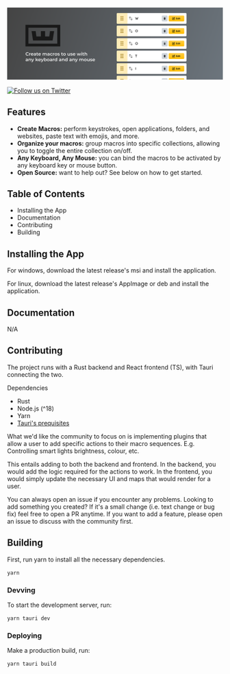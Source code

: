 <p align="center">
  <img alt="Wooting Macro App* – Create macros to use with any keyboard and any mouse" src=".github/assets/app-hero-banner.svg">
</p>

<p align="left">
  <a href="https://twitter.com/intent/follow?screen_name=WootingKB">
    <img alt="Follow us on Twitter" src="https://img.shields.io/twitter/follow/WootingKB?style=social">
  </a>
</p>

## Features

- **Create Macros:** perform keystrokes, open applications, folders, and websites, paste text with emojis, and more.
- **Organize your macros:** group macros into specific collections, allowing you to toggle the entire collection on/off.
- **Any Keyboard, Any Mouse:** you can bind the macros to be activated by any keyboard key or mouse button.
- **Open Source:** want to help out? See below on how to get started.

## Table of Contents

- Installing the App
- Documentation
- Contributing
- Building

## Installing the App

For windows, download the latest release's msi and install the application.

For linux, download the latest release's AppImage or deb and install the application.

## Documentation

N/A

## Contributing

The project runs with a Rust backend and React frontend (TS), with Tauri connecting the two.

Dependencies

- Rust
- Node.js (^18)
- Yarn
- [Tauri's prequisites](https://tauri.app/v1/guides/getting-started/prerequisites/)

What we'd like the community to focus on is implementing plugins that allow a user to add specific actions to their macro sequences. E.g. Controlling smart lights brightness, colour, etc.

This entails adding to both the backend and frontend. In the backend, you would add the logic required for the actions to work. In the frontend, you would simply update the necessary UI and maps that would render for a user.

You can always open an issue if you encounter any problems. Looking to add something you created? If it's a small change (i.e. text change or bug fix) feel free to open a PR anytime. If you want to add a feature, please open an issue to discuss with the community first.

## Building

First, run yarn to install all the necessary dependencies.

```
yarn
```

### Devving

To start the development server, run:

```
yarn tauri dev
```

### Deploying

Make a production build, run:

```
yarn tauri build
```
